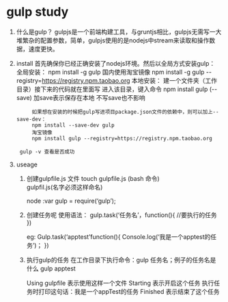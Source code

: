 # gulp study

1. 什么是gulp？
     gulpjs是一个前端构建工具，与gruntjs相比，gulpjs无需写一大堆繁杂的配置参数，简单，gulpjs使用的是nodejs中stream来读取和操作数据，速度更快。

2. install
        首先确保你已经正确安装了nodejs环境。然后以全局方式安装gulp：
        全局安装：
            npm install -g gulp
            国内使用淘宝镜像
            npm install -g gulp --registry=https://registry.npm.taobao.org
        本地安装：
            建一个文件夹（工作目录）接下来的代码就在里面写
            进入该目录，键入命令
            npm install gulp (--save)   加save表示保存在本地 不写save也不影响 

            如果想在安装的时候把gulp写进项目package.json文件的依赖中，则可以加上--save-dev：
            npm install --save-dev gulp
            淘宝镜像
            npm install gulp --registry=https://registry.npm.taobao.org

        gulp -v 查看是否成功

3. useage
    1. 创建gulpfile.js 文件 
         touch gulpfile.js    (bash 命令)   
         gulpfil.js(名字必须这样命名)

         node :var gulp = require(‘gulp’);

    2. 创建任务呢
         使用语法：
         gulp.task(‘任务名’，function(){
             //要执行的任务
         })
         
         eg:
         Gulp.task(‘apptest’function(){
             Console.log(‘我是一个apptest的任务’)；
         })
    3. 执行gulp的任务
         在工作目录下执行命令：gulp 任务名；例子的任务名是什么
         gulp apptest

         Using gulpfile 表示使用这样一个文件
         Starting 表示开启这个任务
         执行任务时打印这句话：我是一个appTest的任务
         Finished 表示结束了这个任务       